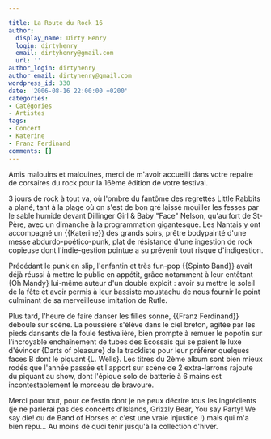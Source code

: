 ```yaml
---

title: La Route du Rock 16
author:
  display_name: Dirty Henry
  login: dirtyhenry
  email: dirtyhenry@gmail.com
  url: ''
author_login: dirtyhenry
author_email: dirtyhenry@gmail.com
wordpress_id: 330
date: '2006-08-16 22:00:00 +0200'
categories:
- Catégories
- Artistes
tags:
- Concert
- Katerine
- Franz Ferdinand
comments: []
---
```

Amis malouins et malouines, merci de m'avoir accueilli dans votre repaire de corsaires du rock pour la 16ème édition de votre festival.

3 jours de rock à tout va, où l'ombre du fantôme des regrettés Little Rabbits a plané, tant à la plage où on s'est de bon gré laissé mouiller les fesses par le sable humide devant Dillinger Girl & Baby "Face" Nelson, qu'au fort de St-Père, avec un dimanche à la programmation gigantesque. Les Nantais y ont accompagné un {{Katerine}} des grands soirs, prêtre bodypainté d'une messe abdurdo-poético-punk, plat de résistance d'une ingestion de rock copieuse dont l'indie-gestion pointue a su prévenir tout risque d'indigestion.

Précédant le punk en slip, l'enfantin et très fun-pop {{Spinto Band}} avait déjà réussi à mettre le public en appétit, grâce notamment à leur entêtant {Oh Mandy} lui-même auteur d'un double exploit : avoir su mettre le soleil de la fête et avoir permis à leur bassiste moustachu de nous fournir le point culminant de sa merveilleuse imitation de Rutle.

Plus tard, l'heure de faire danser les filles sonne, {{Franz Ferdinand}} déboule sur scène. La poussière s'élève dans le ciel breton, agitée par les pieds dansants de la foule festivalière, bien prompte à remuer le popotin sur l'incroyable enchaînement de tubes des Ecossais qui se paient le luxe d'évincer {Darts of pleasure} de la trackliste pour leur préférer quelques faces B dont le piquant {L. Wells}. Les titres du 2ème album sont bien mieux rodés que l'année passée et l'apport sur scène de 2 extra-larrons rajoute du piquant au show, dont l'épique solo de batterie à 6 mains est incontestablement le morceau de bravoure.

Merci pour tout, pour ce festin dont je ne peux décrire tous les ingrédients (je ne parlerai pas des concerts d'Islands, Grizzly Bear, You say Party! We say die! ou de Band of Horses et c'est une vraie injustice !) mais qui m'a bien repu... Au moins de quoi tenir jusqu'à la collection d'hiver.
